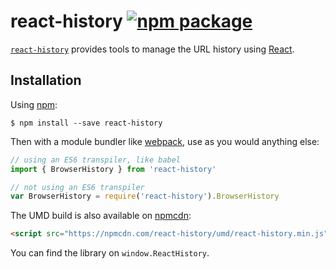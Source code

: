 # react-history [![npm package][npm-badge]][npm]

[npm-badge]: https://img.shields.io/npm/v/react-history.svg?style=flat-square
[npm]: https://www.npmjs.org/package/react-history

[`react-history`](https://www.npmjs.com/package/react-history) provides tools to manage the URL history using [React](https://facebook.github.io/react).

## Installation

Using [npm](https://www.npmjs.com/):

    $ npm install --save react-history

Then with a module bundler like [webpack](https://webpack.github.io/), use as you would anything else:

```js
// using an ES6 transpiler, like babel
import { BrowserHistory } from 'react-history'

// not using an ES6 transpiler
var BrowserHistory = require('react-history').BrowserHistory
```

The UMD build is also available on [npmcdn](https://npmcdn.com):

```html
<script src="https://npmcdn.com/react-history/umd/react-history.min.js"></script>
```

You can find the library on `window.ReactHistory`.
